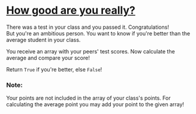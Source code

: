# [How good are you really?](https://www.codewars.com/kata/how-good-are-you-really "5601409514fc93442500010b")

There was a test in your class and you passed it. Congratulations!</br>
But you're an ambitious person. You want to know if you're better than the average student in your class.</br>

You receive an array with your peers' test scores. Now calculate the average and compare your score!</br>

Return `True` if you're better, else `False`!

### Note:

Your points are not included in the array of your class's points. For calculating the average point you may add your point to the given array!
